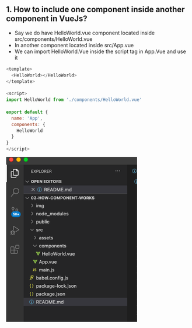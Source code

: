 ## 1. How to include one component inside another component in VueJs? ##
- Say we do have HelloWorld.vue component located inside src/components/HelloWorld.vue
- In another component located inside src/App.vue
- We can import HelloWorld.Vue inside the script tag in App.Vue and use it
```js
<template>
  <HelloWorld></HelloWorld>
</template>

<script>
import HelloWorld from './components/HelloWorld.vue'

export default {
  name: 'App',
  components: {
    HelloWorld
  }
}
</script>
```

<img src="img/img1.png" />